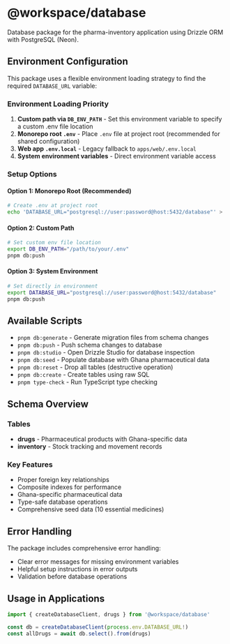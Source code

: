 # @workspace/database

Database package for the pharma-inventory application using Drizzle ORM with PostgreSQL (Neon).

## Environment Configuration

This package uses a flexible environment loading strategy to find the required `DATABASE_URL` variable:

### Environment Loading Priority

1. **Custom path via `DB_ENV_PATH`** - Set this environment variable to specify a custom .env file location
2. **Monorepo root `.env`** - Place `.env` file at project root (recommended for shared configuration)
3. **Web app `.env.local`** - Legacy fallback to `apps/web/.env.local`
4. **System environment variables** - Direct environment variable access

### Setup Options

#### Option 1: Monorepo Root (Recommended)
```bash
# Create .env at project root
echo 'DATABASE_URL="postgresql://user:password@host:5432/database"' > ../../.env
```

#### Option 2: Custom Path
```bash
# Set custom env file location
export DB_ENV_PATH="/path/to/your/.env"
pnpm db:push
```

#### Option 3: System Environment
```bash
# Set directly in environment
export DATABASE_URL="postgresql://user:password@host:5432/database"
pnpm db:push
```

## Available Scripts

- `pnpm db:generate` - Generate migration files from schema changes
- `pnpm db:push` - Push schema changes to database
- `pnpm db:studio` - Open Drizzle Studio for database inspection
- `pnpm db:seed` - Populate database with Ghana pharmaceutical data
- `pnpm db:reset` - Drop all tables (destructive operation)
- `pnpm db:create` - Create tables using raw SQL
- `pnpm type-check` - Run TypeScript type checking

## Schema Overview

### Tables

- **drugs** - Pharmaceutical products with Ghana-specific data
- **inventory** - Stock tracking and movement records

### Key Features

- Proper foreign key relationships
- Composite indexes for performance
- Ghana-specific pharmaceutical data
- Type-safe database operations
- Comprehensive seed data (10 essential medicines)

## Error Handling

The package includes comprehensive error handling:
- Clear error messages for missing environment variables
- Helpful setup instructions in error outputs
- Validation before database operations

## Usage in Applications

```typescript
import { createDatabaseClient, drugs } from '@workspace/database'

const db = createDatabaseClient(process.env.DATABASE_URL!)
const allDrugs = await db.select().from(drugs)
```